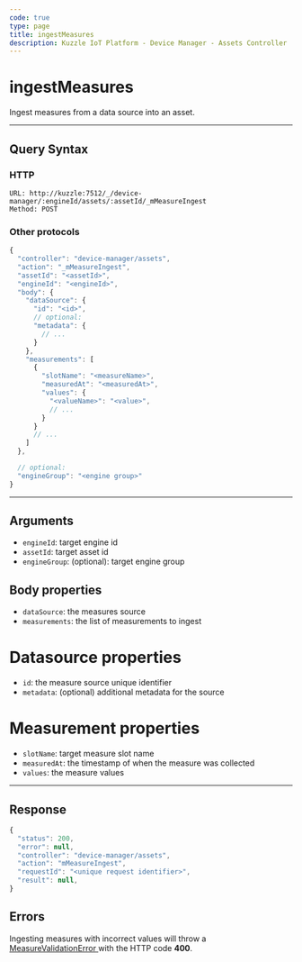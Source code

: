 ```yaml
---
code: true
type: page
title: ingestMeasures
description: Kuzzle IoT Platform - Device Manager - Assets Controller
---
```


# ingestMeasures

<SinceBadge version="2.5.0" />
Ingest measures from a data source into an asset.

---

## Query Syntax

### HTTP

```http
URL: http://kuzzle:7512/_/device-manager/:engineId/assets/:assetId/_mMeasureIngest
Method: POST
```

### Other protocols

```js
{
  "controller": "device-manager/assets",
  "action": "_mMeasureIngest",
  "assetId": "<assetId>",
  "engineId": "<engineId>",
  "body": {
    "dataSource": {
      "id": "<id>",
      // optional:
      "metadata": {
        // ...
      }
    },
    "measurements": [
      {
        "slotName": "<measureName>",
        "measuredAt": "<measuredAt>",
        "values": {
          "<valueName>": "<value>",
          // ...        
        }
      }
      // ...
    ]
  },

  // optional:
  "engineGroup": "<engine group>"
}
```

---

## Arguments

- `engineId`: target engine id
- `assetId`: target asset id
- `engineGroup`: (optional): target engine group

## Body properties

- `dataSource`: the measures source
- `measurements`: the list of measurements to ingest

# Datasource properties

- `id`: the measure source unique identifier
- `metadata`: (optional) additional metadata for the source

# Measurement properties

- `slotName`: target measure slot name
- `measuredAt`: the timestamp of when the measure was collected
- `values`: the measure values

---

## Response

```js
{
  "status": 200,
  "error": null,
  "controller": "device-manager/assets",
  "action": "mMeasureIngest",
  "requestId": "<unique request identifier>",
  "result": null,
}
```

## Errors

Ingesting measures with incorrect values will throw a [ MeasureValidationError ](../../../errors/measure-validation/index.md) with the HTTP code **400**.